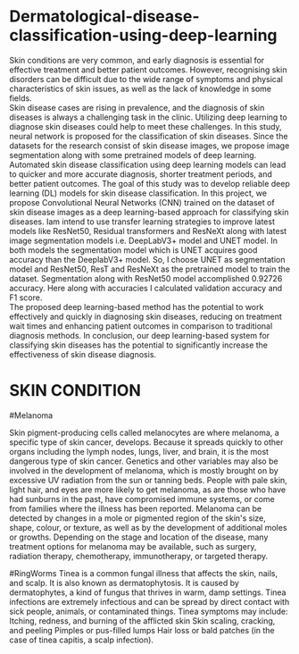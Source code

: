 # Dermatological-disease-classification-using-deep-learning

Skin conditions are very common, and early diagnosis is essential for effective treatment and better patient outcomes. However, recognising skin disorders can be difficult due to the wide range of symptoms and physical characteristics of skin issues, as well as the lack of knowledge in some fields.  
Skin disease cases are rising in prevalence, and the diagnosis of skin diseases is always a challenging task in the clinic. Utilizing deep learning to diagnose skin diseases could help to meet these challenges. In this study, neural network is proposed for the classification of skin diseases. Since the datasets for the research consist of skin disease images, we propose image segmentation along with some pretrained models of deep learning.
 Automated skin disease classification using deep learning models can lead to quicker and more accurate diagnosis, shorter treatment periods, and better patient outcomes. The goal of this study was to develop reliable deep learning (DL) models for skin disease classification.
In this project, we propose Convolutional Neural Networks (CNN) trained on the dataset of skin disease images as a deep learning-based approach for classifying skin diseases. Iam intend to use transfer learning strategies to improve latest models like ResNet50, Residual transformers and ResNeXt along with latest image segmentation models i.e. DeepLabV3+ model and UNET model. In both models the segmentation model which is UNET acquires good accuracy than the DeeplabV3+ model. So, I choose UNET as segmentation model and ResNet50, ResT and ResNeXt as the pretrained model to train the dataset. Segmentation along with ResNet50 model accomplished 0.92726 accuracy. Here along with accuracies I calculated validation accuracy and F1 score.  
The proposed deep learning-based method has the potential to work effectively and quickly in diagnosing skin diseases, reducing on treatment wait times and enhancing patient outcomes in comparison to traditional diagnosis methods. In conclusion, our deep learning-based system for classifying skin diseases has the potential to significantly increase the effectiveness of skin disease diagnosis.

# SKIN CONDITION

#Melanoma

Skin pigment-producing cells called melanocytes are where melanoma, a specific type of skin cancer, develops. Because it spreads quickly to other organs including the lymph nodes, lungs, liver, and brain, it is the most dangerous type of skin cancer. Genetics and other variables may also be involved in the development of melanoma, which is mostly brought on by excessive UV radiation from the sun or tanning beds. People with pale skin, light hair, and eyes are more  likely to get melanoma, as are those who have had sunburns in the past, have compromised immune systems, or come from families where the illness has been reported.
Melanoma can be detected by changes in a mole or pigmented region of the skin's size, shape, colour, or texture, as well as by the development of additional moles or growths. Depending on the stage and location of the disease, many treatment options for melanoma may be available, such as surgery, radiation therapy, chemotherapy, immunotherapy, or targeted therapy.


#RingWorms
Tinea is a common fungal illness that affects the skin, nails, and scalp. It is also known as dermatophytosis. It is caused by dermatophytes, a kind of fungus that thrives in warm, damp settings. Tinea infections are extremely infectious and can be spread by direct contact with sick people, animals, or contaminated things.
Tinea symptoms may include:
Itching, redness, and burning of the afflicted skin
Skin scaling, cracking, and peeling
Pimples or pus-filled lumps
Hair loss or bald patches (in the case of tinea capitis, a scalp infection).
